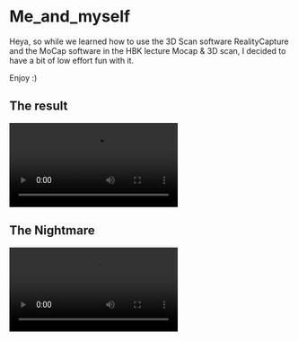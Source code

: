 # Me_and_myself
Heya, so while we learned how to use the 3D Scan software RealityCapture and the MoCap software in the HBK lecture Mocap &amp; 3D scan, I decided to have a bit of low effort fun with it.

Enjoy :)

## The result 
![The Result](Renders/NiklasBossfight.mov)

## The Nightmare
![The Nightmare](Renders/TestRender0190-0517.mp4)
